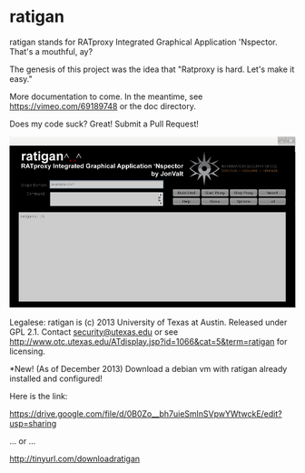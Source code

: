 ratigan
=======

ratigan stands for RATproxy Integrated Graphical Application 'Nspector.  That's a mouthful, ay?

The genesis of this project was the idea that "Ratproxy is hard.  Let's make it easy."

More documentation to come.  In the meantime, see https://vimeo.com/69189748 or the doc directory.

Does my code suck?  Great!  Submit a Pull Request!

![ratigan](https://github.com/JonValt/ratigan/blob/master/doc/ratigan.png?raw=true "ratigan screenie")

Legalese:  ratigan is (c) 2013 University of Texas at Austin.  Released under GPL 2.1.  Contact security@utexas.edu or see http://www.otc.utexas.edu/ATdisplay.jsp?id=1066&cat=5&term=ratigan for licensing.

*New! (As of December 2013) Download a debian vm with ratigan already installed and configured!  

Here is the link:

https://drive.google.com/file/d/0B0Zo__bh7uieSmlnSVpwYWtwckE/edit?usp=sharing

... or ...

http://tinyurl.com/downloadratigan

